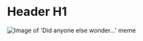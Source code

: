 # Header H1
![Image of 'Did anyone else wonder...' meme](https://i.pinimg.com/236x/8d/7b/b0/8d7bb026d20017dd53b3e40c11e75ec6.jpg) 
